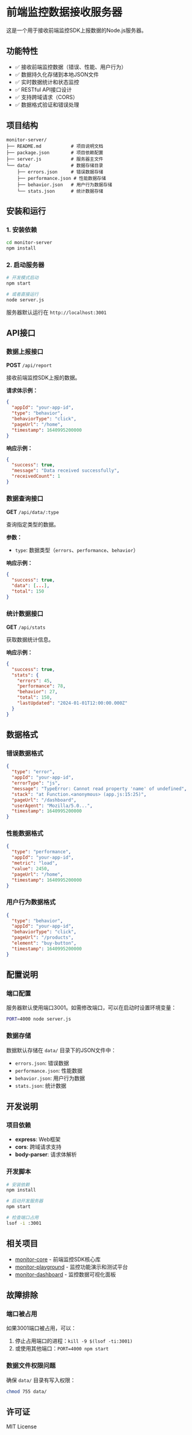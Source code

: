 # 前端监控数据接收服务器

这是一个用于接收前端监控SDK上报数据的Node.js服务器。

## 功能特性

- ✅ 接收前端监控数据（错误、性能、用户行为）
- ✅ 数据持久化存储到本地JSON文件
- ✅ 实时数据统计和状态监控
- ✅ RESTful API接口设计
- ✅ 支持跨域请求（CORS）
- ✅ 数据格式验证和错误处理

## 项目结构

```
monitor-server/
├── README.md           # 项目说明文档
├── package.json        # 项目依赖配置
├── server.js           # 服务器主文件
└── data/               # 数据存储目录
    ├── errors.json     # 错误数据存储
    ├── performance.json # 性能数据存储
    ├── behavior.json   # 用户行为数据存储
    └── stats.json      # 统计数据存储
```

## 安装和运行

### 1. 安装依赖

```bash
cd monitor-server
npm install
```

### 2. 启动服务器

```bash
# 开发模式启动
npm start

# 或者直接运行
node server.js
```

服务器默认运行在 `http://localhost:3001`

## API接口

### 数据上报接口

**POST** `/api/report`

接收前端监控SDK上报的数据。

**请求体示例：**
```json
{
  "appId": "your-app-id",
  "type": "behavior",
  "behaviorType": "click",
  "pageUrl": "/home",
  "timestamp": 1640995200000
}
```

**响应示例：**
```json
{
  "success": true,
  "message": "Data received successfully",
  "receivedCount": 1
}
```

### 数据查询接口

**GET** `/api/data/:type`

查询指定类型的数据。

**参数：**
- `type`: 数据类型（`errors`、`performance`、`behavior`）

**响应示例：**
```json
{
  "success": true,
  "data": [...],
  "total": 150
}
```

### 统计数据接口

**GET** `/api/stats`

获取数据统计信息。

**响应示例：**
```json
{
  "success": true,
  "stats": {
    "errors": 45,
    "performance": 78,
    "behavior": 27,
    "total": 150,
    "lastUpdated": "2024-01-01T12:00:00.000Z"
  }
}
```

## 数据格式

### 错误数据格式
```json
{
  "type": "error",
  "appId": "your-app-id",
  "errorType": "js",
  "message": "TypeError: Cannot read property 'name' of undefined",
  "stack": "at Function.<anonymous> (app.js:15:25)",
  "pageUrl": "/dashboard",
  "userAgent": "Mozilla/5.0...",
  "timestamp": 1640995200000
}
```

### 性能数据格式
```json
{
  "type": "performance",
  "appId": "your-app-id",
  "metric": "load",
  "value": 2450,
  "pageUrl": "/home",
  "timestamp": 1640995200000
}
```

### 用户行为数据格式
```json
{
  "type": "behavior",
  "appId": "your-app-id",
  "behaviorType": "click",
  "pageUrl": "/products",
  "element": "buy-button",
  "timestamp": 1640995200000
}
```

## 配置说明

### 端口配置
服务器默认使用端口3001。如需修改端口，可以在启动时设置环境变量：

```bash
PORT=4000 node server.js
```

### 数据存储
数据默认存储在 `data/` 目录下的JSON文件中：
- `errors.json`: 错误数据
- `performance.json`: 性能数据  
- `behavior.json`: 用户行为数据
- `stats.json`: 统计数据

## 开发说明

### 项目依赖
- **express**: Web框架
- **cors**: 跨域请求支持
- **body-parser**: 请求体解析

### 开发脚本
```bash
# 安装依赖
npm install

# 启动开发服务器
npm start

# 检查端口占用
lsof -i :3001
```

## 相关项目

- [monitor-core](../monitor-core/) - 前端监控SDK核心库
- [monitor-playground](../monitor-playground/) - 监控功能演示和测试平台
- [monitor-dashboard](../monitor-dashboard/) - 监控数据可视化面板

## 故障排除

### 端口被占用
如果3001端口被占用，可以：
1. 停止占用端口的进程：`kill -9 $(lsof -ti:3001)`
2. 或使用其他端口：`PORT=4000 npm start`

### 数据文件权限问题
确保 `data/` 目录有写入权限：
```bash
chmod 755 data/
```

## 许可证

MIT License